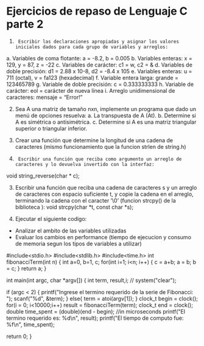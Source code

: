 # Ejercicios de repaso de Lenguaje C parte 2

1)  	Escribir las declaraciones apropiadas y asignar los valores iniciales dados para cada grupo de variables y arreglos:
a.       Variables de coma flotante: a = -8.2, b = 0.005
b.       Variables enteras: x = 129, y = 87, z = -22
c.       Variables de carácter: c1 = w, c2 = &
d.       Variables de doble precisión: d1 = 2.88 x 10-8, d2 = -8.4 x 105
e.       Variables enteras: u = 711 (octal), v = fa123 (hexadecimal)
f.        Variable entera larga: grande = 123465789
g.       Variable de doble precisión: c = 0.333333333
h.       Variable de carácter: eol = carácter de nueva línea
i.         Arreglo unidimensional de caracteres: mensaje = “Error!”


2) Sea A una matriz de tamaño nxn, implemente un programa que dado un menú de opciones resuelva:
a.       La transpuesta de A (At).
b.       Determine si A es simétrica o antisimétrica.
c.       Determine si A es una matriz triangular superior o triangular inferior.


3) Crear una función que determine la longitud de una cadena de caracteres (mismo funcionamiento que la funcion strlen de string.h)
2)      Escribir una función que reciba como argumento un arreglo de caracteres y lo devuelva invertido con la interfaz:
void string_reverse(char  * c);

3) Escribir una función que reciba una cadena de caracteres s y un arreglo de caracteres con espacio suficiente t, y copie la cadena en el arreglo, terminando la cadena con el caracter ’\0’ (funcion strcpy() de la biblioteca ): void strcpy(char *t, const char *s);

4) Ejecutar el siguiente codigo:
 - Analizar el ambito de las variables utilizadas
 - Evaluar los cambios en performance (tiempo de ejecucion y consumo de memoria segun los tipos de variables a utilizar)

#include<stdio.h>
#include<stdlib.h>
#include<time.h>
int fibonacciTerm(int n)
{
   int a=0, b=1, c;
   for(int i=1; i<n; i++)
   {
     c = a+b;
     a = b;
     b = c;
   }
   return a;
}

int main(int argc, char *argv[])
{
   int term, result,i;
  // system("clear");
  
  if (argc < 2)
  {
   printf("Ingrese el termino requerido de la serie de Fibonacci: ");
   scanf("%d", &term);
  }
  else{
	  term = atoi(argv[1]);
  }
	clock_t begin = clock();
	for(i = 0; i<10000;i++)
	   result = fibonacciTerm(term);
	clock_t end = clock();
	double time_spent = (double)(end - begin); //in microseconds
   printf("El termino requerido es: %d\n", result);
   printf("El tiempo de computo fue: %f\n", time_spent);

   return 0;
}
